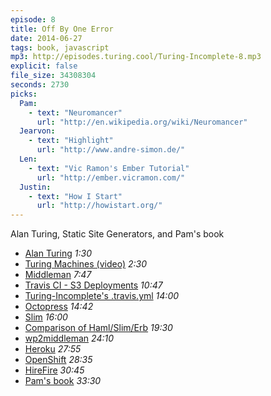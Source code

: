 ```yaml
---
episode: 8
title: Off By One Error
date: 2014-06-27
tags: book, javascript
mp3: http://episodes.turing.cool/Turing-Incomplete-8.mp3
explicit: false
file_size: 34308304
seconds: 2730
picks:
  Pam:
    - text: "Neuromancer"
      url: "http://en.wikipedia.org/wiki/Neuromancer"
  Jearvon:
    - text: "Highlight"
      url: "http://www.andre-simon.de/"
  Len:
    - text: "Vic Ramon's Ember Tutorial"
      url: "http://ember.vicramon.com/"
  Justin:
    - text: "How I Start"
      url: "http://howistart.org/"
---
```


Alan Turing, Static Site Generators, and Pam's book

* [Alan Turing](http://www.bbc.co.uk/history/people/alan_turing) *1:30*
* [Turing Machines (video)](http://www.youtube.com/watch?v=gJQTFhkhwPA) *2:30*
* [Middleman](http://middlemanapp.com) *7:47*
* [Travis CI - S3 Deployments](http://docs.travis-ci.com/user/deployment/s3/) *10:47*
* [Turing-Incomplete's .travis.yml](https://github.com/turing-incomplete/turing-incomplete/blob/master/.travis.yml) *14:00*
* [Octopress](http://octopress.org/) *14:42*
* [Slim](http://slim-lang.com) *16:00*
* [Comparison of Haml/Slim/Erb](http://graffzon.tumblr.com/post/15303347654/comparsion-of-haml-slim-erb) *19:30*
* [wp2middleman](https://github.com/mdb/wp2middleman) *24:10*
* [Heroku](http://heroku.com) *27:55*
* [OpenShift](http://openshift.com) *28:35*
* [HireFire](http://hirefire.io) *30:45*
* [Pam's book](http://bleedingedgepress.com/our-books/choosing-javascript-framework/) *33:30*
